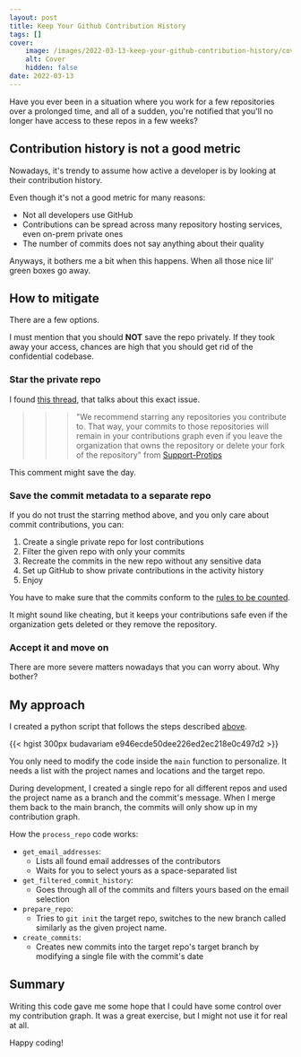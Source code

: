```yaml
---
layout: post
title: Keep Your Github Contribution History
tags: []
cover: 
    image: /images/2022-03-13-keep-your-github-contribution-history/cover.png
    alt: Cover
    hidden: false
date: 2022-03-13
---
```


Have you ever been in a situation where you work for a few repositories over a prolonged time, and all of a sudden, you're notified that you'll no longer have access to these repos in a few weeks?

<!--more-->

## Contribution history is not a good metric

Nowadays, it's trendy to assume how active a developer is by looking at their contribution history.

Even though it's not a good metric for many reasons:

- Not all developers use GitHub
- Contributions can be spread across many repository hosting services, even on-prem private ones
- The number of commits does not say anything about their quality

Anyways, it bothers me a bit when this happens.
When all those nice lil' green boxes go away.

## How to mitigate

There are a few options.

I must mention that you should **NOT** save the repo privately.
If they took away your access, chances are high that you should get rid of the confidential codebase.

### Star the private repo

I found [this thread](https://github.com/isaacs/github/issues/1138), that talks about this exact issue.

>>> "We recommend starring any repositories you contribute to. That way, your commits to those repositories will remain in your contributions graph even if you leave the organization that owns the repository or delete your fork of the repository" from [Support-Protips](https://github.community/t5/Support-Protips/Getting-all-your-commits-in-your-contributions-graph/ba-p/19)

This comment might save the day.

### Save the commit metadata to a separate repo

If you do not trust the starring method above, and you only care about commit contributions, you can:

1. Create a single private repo for lost contributions
1. Filter the given repo with only your commits
1. Recreate the commits in the new repo without any sensitive data
1. Set up GitHub to show private contributions in the activity history
1. Enjoy

You have to make sure that the commits conform to the [rules to be counted](https://docs.github.com/en/account-and-profile/setting-up-and-managing-your-github-profile/managing-contribution-graphs-on-your-profile/why-are-my-contributions-not-showing-up-on-my-profile).

It might sound like cheating, but it keeps your contributions safe even if the organization gets deleted or they remove the repository.

### Accept it and move on

There are more severe matters nowadays that you can worry about. Why bother?

## My approach

I created a python script that follows the steps described [above](#Save-the-commit-metadata-to-a-separate-repo).

{{< hgist 300px budavariam e946ecde50dee226ed2ec218e0c497d2 >}}

You only need to modify the code inside the `main` function to personalize.
It needs a list with the project names and locations and the target repo.

During development, I created a single repo for all different repos and used the project name as a branch and the commit's message.
When I merge them back to the main branch, the commits will only show up in my contribution graph.

How the `process_repo` code works:

- `get_email_addresses`: 
  - Lists all found email addresses of the contributors
  - Waits for you to select yours as a space-separated list
- `get_filtered_commit_history`:
  - Goes through all of the commits and filters yours based on the email selection
- `prepare_repo`:
  - Tries to `git init` the target repo, switches to the new branch called similarly as the given project name.
- `create_commits`:
  - Creates new commits into the target repo's target branch by modifying a single file with the commit's date

## Summary

Writing this code gave me some hope that I could have some control over my contribution graph.
It was a great exercise, but I might not use it for real at all.

Happy coding!
